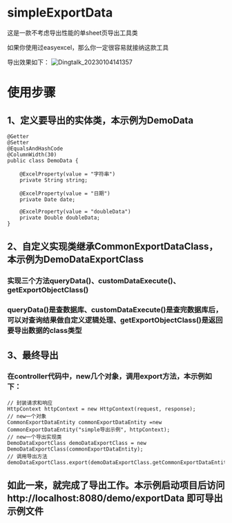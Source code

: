 # simpleExportData
这是一款不考虑导出性能的单sheet页导出工具类

如果你使用过easyexcel，那么你一定很容易就接纳这款工具

导出效果如下：
![Dingtalk_20230104141357](https://user-images.githubusercontent.com/24545680/210494984-f76a1fcd-262d-4bcd-89e7-fe7ffc136a89.jpg)


# 使用步骤
## 1、定义要导出的实体类，本示例为DemoData

```
@Getter
@Setter
@EqualsAndHashCode
@ColumnWidth(30)
public class DemoData {

	@ExcelProperty(value = "字符串")
	private String string;

	@ExcelProperty(value = "日期")
	private Date date;

	@ExcelProperty(value = "doubleData")
	private Double doubleData;
}
```
## 2、自定义实现类继承CommonExportDataClass，本示例为DemoDataExportClass
### 实现三个方法queryData()、customDataExecute()、getExportObjectClass()

### queryData()是查数据库、customDataExecute()是查完数据库后，可以对查询结果做自定义逻辑处理、getExportObjectClass()是返回要导出数据的class类型

## 3、最终导出
### 在controller代码中，new几个对象，调用export方法，本示例如下：
```
// 封装请求和响应
HttpContext httpContext = new HttpContext(request, response);
// new一个对象
CommonExportDataEntity commonExportDataEntity =new CommonExportDataEntity("simple导出示例", httpContext);
// new一个导出实现类
DemoDataExportClass demoDataExportClass = new DemoDataExportClass(commonExportDataEntity);
// 调用导出方法
demoDataExportClass.export(demoDataExportClass.getCommonExportDataEntity());
```
## 如此一来，就完成了导出工作。本示例启动项目后访问http://localhost:8080/demo/exportData 即可导出示例文件
